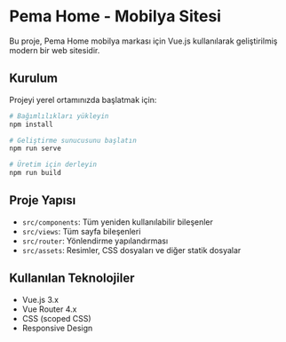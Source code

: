 # Pema Home - Mobilya Sitesi

Bu proje, Pema Home mobilya markası için Vue.js kullanılarak geliştirilmiş modern bir web sitesidir.

## Kurulum

Projeyi yerel ortamınızda başlatmak için:

```bash
# Bağımlılıkları yükleyin
npm install

# Geliştirme sunucusunu başlatın
npm run serve

# Üretim için derleyin
npm run build
```

## Proje Yapısı

- `src/components`: Tüm yeniden kullanılabilir bileşenler
- `src/views`: Tüm sayfa bileşenleri
- `src/router`: Yönlendirme yapılandırması
- `src/assets`: Resimler, CSS dosyaları ve diğer statik dosyalar

## Kullanılan Teknolojiler

- Vue.js 3.x
- Vue Router 4.x
- CSS (scoped CSS)
- Responsive Design 